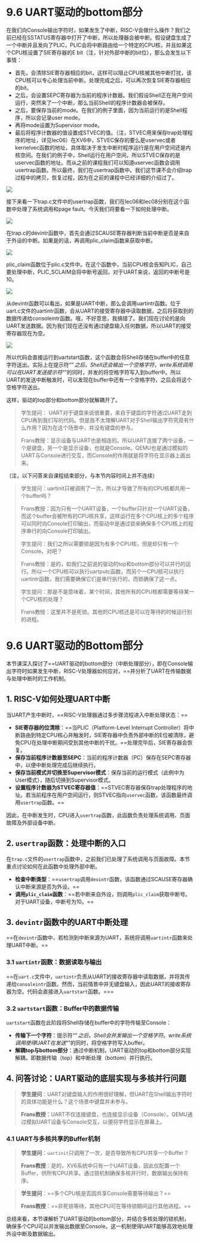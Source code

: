# 9.6 UART驱动的bottom部分

在我们向Console输出字符时，如果发生了中断，RISC-V会做什么操作？我们之前已经在SSTATUS寄存器中打开了中断，所以处理器会被中断。假设键盘生成了一个中断并且发向了PLIC，PLIC会将中断路由给一个特定的CPU核，并且如果这个CPU核设置了SIE寄存器的E bit（注，针对外部中断的bit位），那么会发生以下事情：

* 首先，会清除SIE寄存器相应的bit，这样可以阻止CPU核被其他中断打扰，该CPU核可以专心处理当前中断。处理完成之后，可以再次恢复SIE寄存器相应的bit。
* 之后，会设置SEPC寄存器为当前的程序计数器。我们假设Shell正在用户空间运行，突然来了一个中断，那么当前Shell的程序计数器会被保存。
* 之后，要保存当前的mode。在我们的例子里面，因为当前运行的是Shell程序，所以会记录user mode。
* 再将mode设置为Supervisor mode。
* 最后将程序计数器的值设置成STVEC的值。（注，STVEC用来保存trap处理程序的地址，详见lec06）在XV6中，STVEC保存的要么是uservec或者kernelvec函数的地址，具体取决于发生中断时程序运行是在用户空间还是内核空间。在我们的例子中，Shell运行在用户空间，所以STVEC保存的是uservec函数的地址。而从之前的课程我们可以知道uservec函数会调用usertrap函数。所以最终，我们在usertrap函数中。我们这节课不会介绍trap过程中的拷贝，恢复过程，因为在之前的课程中已经详细的介绍过了。

![](<../.gitbook/assets/image (768).png>)

接下来看一下trap.c文件中的usertrap函数，我们在lec06和lec08分别在这个函数中处理了系统调用和page fault。今天我们将要看一下如何处理中断。

![](<../.gitbook/assets/image (818).png>)

在trap.c的devintr函数中，首先会通过SCAUSE寄存器判断当前中断是否是来自于外设的中断。如果是的话，再调用plic\_claim函数来获取中断。

![](<../.gitbook/assets/image (441) (1) (1) (1) (1).png>)

plic\_claim函数位于plic.c文件中。在这个函数中，当前CPU核会告知PLIC，自己要处理中断，PLIC\_SCLAIM会将中断号返回，对于UART来说，返回的中断号是10。

![](<../.gitbook/assets/image (854).png>)

从devintr函数可以看出，如果是UART中断，那么会调用uartintr函数。位于uart.c文件的uartintr函数，会从UART的接受寄存器中读取数据，之后将获取到的数据传递给consoleintr函数。哦，不好意思，我搞错了。我们现在讨论的是向UART发送数据。因为我们现在还没有通过键盘输入任何数据，所以UART的接受寄存器现在为空。

![](<../.gitbook/assets/image (788).png>)

所以代码会直接运行到uartstart函数，这个函数会将Shell存储在buffer中的任意字符送出。实际上在提示符“$”之后，Shell还会输出一个空格字符，write系统调用可以在UART发送提示符“$”的同时，并发的将空格字符写入到buffer中。所以UART的发送中断触发时，可以发现在buffer中还有一个空格字符，之后会将这个空格字符送出。

这样，驱动的top部分和bottom部分就解耦开了。

> 学生提问： UART对于键盘来说很重要，来自于键盘的字符通过UART走到CPU再到我们写的代码。但是我不太理解UART对于Shell输出字符究竟有什么作用？因为在这个场景中，并没有键盘的参与。
>
> Frans教授：显示设备与UART也是相连的。所以UART连接了两个设备，一个是键盘，另一个是显示设备，也就是Console。QEMU也是通过模拟的UART与Console进行交互，而Console的作用就是将字符在显示器上画出来。

（注，以下问答来自课程结束部分，与本节内容时间上并不连续）

> 学生提问：uartinit只被调用了一次，所以才导致了所有的CPU核都共用一个buffer吗？
>
> Frans教授：因为只有一个UART设备，一个buffer只针对一个UART设备，而这个buffer会被所有的CPU核共享，这样运行在多个CPU核上的多个程序可以同时向Console打印输出，而驱动中是通过锁来确保多个CPU核上的程序串行的向Console打印输出。
>
> 学生提问：我们之所以需要锁是因为有多个CPU核，但是却只有一个Console，对吧？
>
> Frans教授：是的，如我们之前说的驱动的top和bottom部分可以并行的运行。所以一个CPU核可以执行uartputc函数，而另个一CPU核可以执行uartintr函数，我们需要确保它们是串行执行的，而锁确保了这一点。
>
> 学生提问：那是不是意味着，某个时间，其他所有的CPU核都需要等待某一个CPU核的处理？
>
> Frans教授：这里并不是死锁。其他的CPU核还是可以在等待的时候运行别的进程。





# 9.6 UART驱动的Bottom部分

本节课深入探讨了==UART驱动的bottom部分（中断处理部分），即在Console输出字符时如果发生中断，RISC-V处理器如何应对，==并分析了UART在传输数据与处理中断时的工作机制。

## 1. RISC-V如何处理UART中断

当UART产生中断时，==RISC-V处理器通过多步骤流程进入中断处理状态：==

- **SIE寄存器的位清除**：==当PLIC（Platform-Level Interrupt Controller）将中断路由到特定CPU核心并触发时，SIE寄存器中负责外部中断的E位被清除，避免CPU在处理中断期间受到其他中断的干扰。==处理完毕后，SIE寄存器会恢复。
- **保存当前程序计数器至SEPC**：当前的程序计数器（PC）保存在SEPC寄存器中，以便中断处理完成后继续执行。
- **保存当前模式并切换至Supervisor模式**：保存当前的运行模式（此例中为User模式），随后切换到Supervisor模式。
- **设置程序计数器为STVEC寄存器值**：==STVEC寄存器保存trap处理程序的地址。若当前程序在用户空间运行，则STVEC指向`uservec`函数，该函数最终调用`usertrap`函数。==

因此，在中断发生时，CPU进入`usertrap`函数，此函数负责处理系统调用、页面故障及外部设备中断。

## 2. `usertrap`函数：处理中断的入口

在`trap.c`文件的`usertrap`函数中，之前我们已处理了系统调用与页面故障。本节重点讨论如何在此函数中处理外部中断。

- **检查中断类型**：==`usertrap`调用`devintr`函数，该函数通过SCAUSE寄存器确认中断来源是否为外设。==
- **调用`plic_claim`函数**：==若中断来自外设，则调用`plic_claim`获取中断号。对于UART设备，中断号为10。==

## 3. `devintr`函数中的UART中断处理

==在`devintr`函数中，若检测到中断来源为UART，系统将调用`uartintr`函数来处理UART中断。==

### 3.1 `uartintr`函数：数据读取与输出

==在`uart.c`文件中，`uartintr`负责从UART的接收寄存器中读取数据，并将其传递给`consoleintr`函数。然而，当前情景中并无键盘输入，因此UART的接收寄存器为空。代码会直接进入`uartstart`函数。===

### 3.2 `uartstart`函数：Buffer中的数据传输

`uartstart`函数在此阶段将Shell存储在buffer中的字符传输至Console：

- **传输下一个字符**：提示符“$”之后，Shell会并发输出一个空格字符。write系统调用使得UART在发送“$”的同时，将空格字符写入buffer。
- **解耦top与bottom部分**：通过中断机制，UART驱动的top和bottom部分实现解耦，即数据传输（top）和中断处理（bottom）并行执行。

## 4. 问答讨论：UART驱动的底层实现与多核并行问题

> **学生提问**：UART对键盘输入的作用很好理解，但UART在Shell输出字符时的具体功能是什么？这个场景中键盘并未参与。
>
> **Frans教授**：UART不仅连接键盘，也连接显示设备（Console）。QEMU通过模拟UART设备与Console交互，以便将字符显示在屏幕上。

### 4.1 UART与多核共享的Buffer机制

> **学生提问**：`uartinit`只调用了一次，是否导致所有CPU共享一个Buffer？
>
> **Frans教授**：是的，XV6系统中只有一个UART设备，因此仅配置一个Buffer，供所有CPU共享。通过锁机制确保多核并行时，数据输出保持有序。

> **学生提问**：==多个CPU核是否因共享Console需要等待输出？==
>
> **Frans教授**：==非死锁等待，其他CPU可在等待锁期间运行其他进程。==

总结来看，本节课解析了UART驱动的bottom部分，并结合多核处理的锁机制，确保多个CPU可以并发输出数据至Console。这一机制使得UART能够高效地处理外设中断及数据输出。
